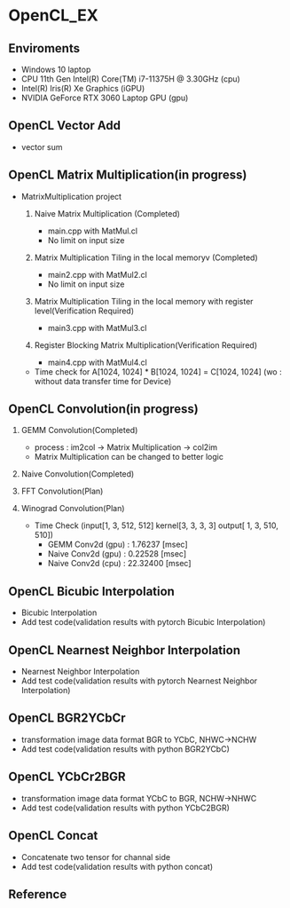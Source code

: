 # OpenCL_EX

## Enviroments
* Windows 10 laptop
* CPU 11th Gen Intel(R) Core(TM) i7-11375H @ 3.30GHz (cpu)
* Intel(R) Iris(R) Xe Graphics (iGPU)
* NVIDIA GeForce RTX 3060 Laptop GPU (gpu)

## OpenCL Vector Add
- vector sum


##  OpenCL Matrix Multiplication(in progress)
- MatrixMultiplication project
  1. Naive Matrix Multiplication (Completed)
     - main.cpp with MatMul.cl
     - No limit on input size
     
  2. Matrix Multiplication Tiling in the local memoryv (Completed)
     - main2.cpp with MatMul2.cl
     - No limit on input size
   
  3. Matrix Multiplication Tiling in the local memory with register level(Verification Required)
     - main3.cpp with MatMul3.cl

  4. Register Blocking Matrix Multiplication(Verification Required)
     - main4.cpp with MatMul4.cl
  
  - Time check for A[1024, 1024] * B[1024, 1024] = C[1024, 1024] (wo : without data transfer time for Device)


##  OpenCL Convolution(in progress)
1. GEMM Convolution(Completed)
   - process : im2col -> Matrix Multiplication -> col2im
   - Matrix Multiplication can be changed to better logic
2. Naive Convolution(Completed)
3. FFT Convolution(Plan)
4. Winograd Convolution(Plan)

	- Time Check (input[1, 3, 512, 512] kernel[3, 3, 3, 3] output[ 1, 3, 510, 510])
		- GEMM Conv2d  (gpu) : 1.76237 [msec]
		- Naive Conv2d (gpu) : 0.22528 [msec]
		- Naive Conv2d (cpu) : 22.32400 [msec]

##  OpenCL Bicubic Interpolation
- Bicubic Interpolation
- Add test code(validation results with pytorch Bicubic Interpolation) 


##  OpenCL Nearnest Neighbor Interpolation
- Nearnest Neighbor Interpolation
- Add test code(validation results with pytorch Nearnest Neighbor Interpolation) 


##  OpenCL BGR2YCbCr
- transformation image data format BGR to YCbC, NHWC->NCHW
- Add test code(validation results with python BGR2YCbC) 


##  OpenCL YCbCr2BGR
- transformation image data format YCbC to BGR, NCHW->NHWC
- Add test code(validation results with python YCbC2BGR)


##  OpenCL Concat
- Concatenate two tensor for channal side
- Add test code(validation results with python concat)



## Reference

